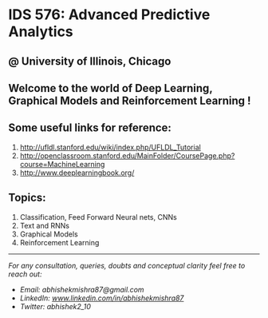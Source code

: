 # IDS 576: Advanced Predictive Analytics
## @ University of Illinois, Chicago
## Welcome to the world of Deep Learning, Graphical Models and Reinforcement Learning !

## Some useful links for reference: 
1. http://ufldl.stanford.edu/wiki/index.php/UFLDL_Tutorial
2. http://openclassroom.stanford.edu/MainFolder/CoursePage.php?course=MachineLearning
3. http://www.deeplearningbook.org/

## Topics:
1. Classification, Feed Forward Neural nets, CNNs
2.  Text and RNNs
3. Graphical Models
4. Reinforcement Learning

--------------------------------------------------------------------------
_For any consultation, queries, doubts and conceptual clarity feel free to reach out:_
* _Email: abhishekmishra87@gmail.com_
* _LinkedIn: www.linkedin.com/in/abhishekmishra87_
* _Twitter: abhishek2_10_
